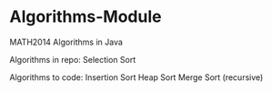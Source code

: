 # Algorithms-Module
MATH2014 Algorithms in Java

Algorithms in repo:
Selection Sort

Algorithms to code:
Insertion Sort
Heap Sort
Merge Sort (recursive)



